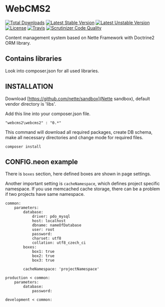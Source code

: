 WebCMS2
=======

[![Total Downloads](https://poser.pugx.org/webcms2/webcms2/downloads.png)](https://packagist.org/packages/webcms2/webcms2)
[![Latest Stable Version](https://poser.pugx.org/webcms2/webcms2/v/stable.png)](https://github.com/ufik/WebCMS2/releases)
[![Latest Unstable Version](https://poser.pugx.org/webcms2/webcms2/v/unstable.png)](https://packagist.org/packages/webcms2/webcms2)
[![License](https://poser.pugx.org/webcms2/webcms2/license.png)](https://packagist.org/packages/webcms2/webcms2)
[![Travis](https://travis-ci.org/ufik/WebCMS2.png)](https://travis-ci.org/ufik/WebCMS2.png)
[![Scrutinizer Code Quality](https://scrutinizer-ci.com/g/ufik/WebCMS2/badges/quality-score.png?b=master)](https://scrutinizer-ci.com/g/ufik/WebCMS2/?branch=master)


Content management system based on Nette Framework with Doctrine2 ORM library.

Contains libraries
------------------

Look into composer.json for all used libraries.

INSTALLATION
------------

Download [https://github.com/nette/sandbox](Nette sandbox), default vendor directory is 'libs'.

Add this line into your composer.json file.

```
"webcms2\webcms2" : "0.*"
```

This command will download all required packages, create DB schema, make all necessary directories and change mode for required files.

```
composer install
```

CONFIG.neon example
--

There is `boxes` section, here defined boxes are shown in page settings.

Another important setting is `cacheNamespace`, which defines project specific namespace. If you use memcached cache storage, there can be a problem if two projects have same namespace.

```
common:
	parameters:
		database:
			driver: pdo_mysql
			host: localhost
			dbname: nameOfDatabase
			user: root
			password:
			charset: utf8
			collation: utf8_czech_ci
		boxes:
			box1: true
			box2: true
			box3: true

		cacheNamespace: 'projectNamespace'

production < common:
	parameters:
		database:
			password: 

development < common:
```


